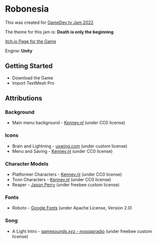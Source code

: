 # Robonesia

This was created for [GameDev.tv Jam 2022](https://itch.io/jam/gamedevtv-jam-2022)

The theme for this jam is: **Death is only the beginning**

[Itch.io Page for the Game](https://rhonan.itch.io/robonesia)

Engine: **Unity**

## Getting Started

- Download the Game
- Import TextMesh Pro

## Attributions

### Background

- Main menu background - [Kenney.nl](https://kenney.nl/assets/background-elements-redux) (under CC0 license)

### Icons

- Brain and Lightning - [uxwing.com](https://uxwing.com/license/) (under custom license)
- Menu and Saving - [Kenney.nl](https://kenney.nl/assets/onscreen-controls) (under CC0 license)

### Character Models

- Platformer Characters - [Kenney.nl](https://kenney.nl/assets/platformer-characters) (under CC0 license)
- Toon Characters - [Kenney.nl](https://kenney.nl/assets/toon-characters-1) (under CC0 license)
- Reaper - [Jason Perry](http://finalbossblues.com/timefantasy/freebies/grim-reaper-sprites/) (under freebee custom license)

### Fonts

- Roboto - [Google Fonts](https://fonts.google.com/specimen/Roboto) (under Apache License, Version 2.0)

### Song

- A Light Intro - [gamesounds.xyz - nosoapradio](https://gamesounds.xyz/No%20soap%20radio/LICENSE) (under freebee custom license)